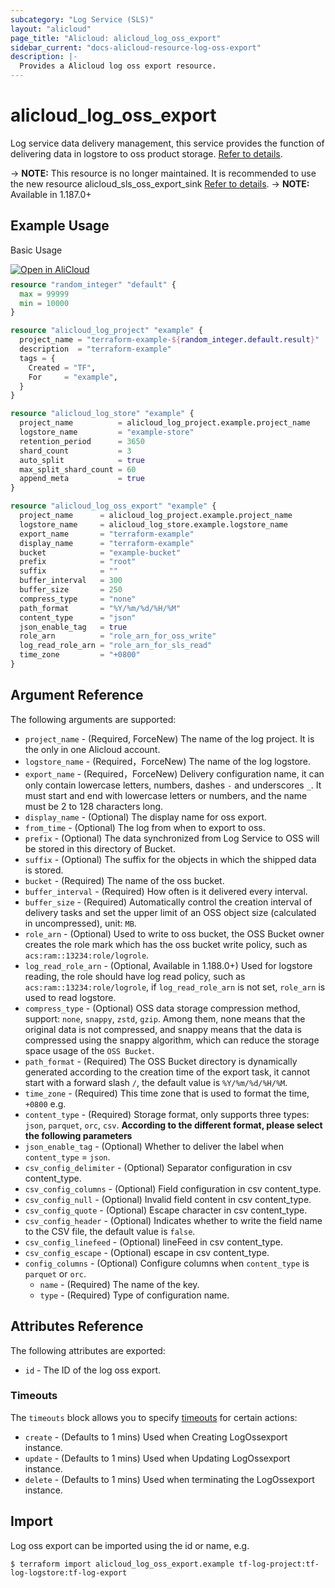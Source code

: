 ```yaml
---
subcategory: "Log Service (SLS)"
layout: "alicloud"
page_title: "Alicloud: alicloud_log_oss_export"
sidebar_current: "docs-alicloud-resource-log-oss-export"
description: |-
  Provides a Alicloud log oss export resource.
---
```


# alicloud\_log\_oss\_export
Log service data delivery management, this service provides the function of delivering data in logstore to oss product storage.
[Refer to details](https://www.alibabacloud.com/help/en/log-service/latest/ship-logs-to-oss-new-version).

-> **NOTE:** This resource is no longer maintained. It is recommended to use the new resource alicloud_sls_oss_export_sink
[Refer to details](https://help.aliyun.com/zh/terraform/alicloud-sls-oss-export-sink?spm=a2c4g.11186623.help-menu-95817.d_4_99_0_0.12893395Zcpiq1).
-> **NOTE:** Available in 1.187.0+

## Example Usage

Basic Usage

<div style="display: block;margin-bottom: 40px;"><div class="oics-button" style="float: right;position: absolute;margin-bottom: 10px;">
  <a href="https://api.aliyun.com/terraform?resource=alicloud_log_oss_export&exampleId=a3c3c919-1643-aff7-cfdd-5905a13ccd7c1524c14e&activeTab=example&spm=docs.r.log_oss_export.0.a3c3c91916&intl_lang=EN_US" target="_blank">
    <img alt="Open in AliCloud" src="https://img.alicdn.com/imgextra/i1/O1CN01hjjqXv1uYUlY56FyX_!!6000000006049-55-tps-254-36.svg" style="max-height: 44px; max-width: 100%;">
  </a>
</div></div>

```terraform
resource "random_integer" "default" {
  max = 99999
  min = 10000
}

resource "alicloud_log_project" "example" {
  project_name = "terraform-example-${random_integer.default.result}"
  description  = "terraform-example"
  tags = {
    Created = "TF",
    For     = "example",
  }
}

resource "alicloud_log_store" "example" {
  project_name          = alicloud_log_project.example.project_name
  logstore_name         = "example-store"
  retention_period      = 3650
  shard_count           = 3
  auto_split            = true
  max_split_shard_count = 60
  append_meta           = true
}

resource "alicloud_log_oss_export" "example" {
  project_name      = alicloud_log_project.example.project_name
  logstore_name     = alicloud_log_store.example.logstore_name
  export_name       = "terraform-example"
  display_name      = "terraform-example"
  bucket            = "example-bucket"
  prefix            = "root"
  suffix            = ""
  buffer_interval   = 300
  buffer_size       = 250
  compress_type     = "none"
  path_format       = "%Y/%m/%d/%H/%M"
  content_type      = "json"
  json_enable_tag   = true
  role_arn          = "role_arn_for_oss_write"
  log_read_role_arn = "role_arn_for_sls_read"
  time_zone         = "+0800"
}
```

## Argument Reference

The following arguments are supported:

* `project_name` - (Required, ForceNew) The name of the log project. It is the only in one Alicloud account.
* `logstore_name` - (Required，ForceNew) The name of the log logstore.
* `export_name` - (Required，ForceNew) Delivery configuration name, it can only contain lowercase letters, numbers, dashes `-` and underscores `_`. It must start and end with lowercase letters or numbers, and the name must be 2 to 128 characters long.
* `display_name` - (Optional) The display name for oss export.
* `from_time` - (Optional) The log from when to export to oss.
* `prefix` - (Optional) The data synchronized from Log Service to OSS will be stored in this directory of Bucket.
* `suffix` - (Optional) The suffix for the objects in which the shipped data is stored.
* `bucket` - (Required) The name of the oss bucket.
* `buffer_interval` - (Required) How often is it delivered every interval.
* `buffer_size` - (Required) Automatically control the creation interval of delivery tasks and set the upper limit of an OSS object size (calculated in uncompressed), unit: `MB`.
* `role_arn` - (Optional) Used to write to oss bucket, the OSS Bucket owner creates the role mark which has the oss bucket write policy, such as `acs:ram::13234:role/logrole`.
* `log_read_role_arn` - (Optional, Available in 1.188.0+) Used for logstore reading, the role should have log read policy, such as `acs:ram::13234:role/logrole`, if `log_read_role_arn` is not set, `role_arn` is used to read logstore.
* `compress_type` - (Optional) OSS data storage compression method, support: `none`, `snappy`, `zstd`, `gzip`. Among them, none means that the original data is not compressed, and snappy means that the data is compressed using the snappy algorithm, which can reduce the storage space usage of the `OSS Bucket`.
* `path_format` - (Required) The OSS Bucket directory is dynamically generated according to the creation time of the export task, it cannot start with a forward slash `/`, the default value is `%Y/%m/%d/%H/%M`.
* `time_zone` - (Required) This time zone that is used to format the time, `+0800` e.g.
* `content_type` - (Required) Storage format, only supports three types: `json`, `parquet`, `orc`, `csv`.
  **According to the different format, please select the following parameters**
* `json_enable_tag` - (Optional) Whether to deliver the label when `content_type` = `json`.
* `csv_config_delimiter` - (Optional) Separator configuration in csv content_type.
* `csv_config_columns` - (Optional) Field configuration in csv content_type.
* `csv_config_null` - (Optional) Invalid field content in csv content_type.
* `csv_config_quote` - (Optional) Escape character in csv content_type.
* `csv_config_header` - (Optional) Indicates whether to write the field name to the CSV file, the default value is `false`.
* `csv_config_linefeed` - (Optional) lineFeed in csv content_type.
* `csv_config_escape` - (Optional) escape in csv content_type.
* `config_columns` - (Optional) Configure columns when `content_type` is `parquet` or `orc`.
  *  `name` - (Required) The name of the key.
  *  `type` - (Required) Type of configuration name.


## Attributes Reference

The following attributes are exported:

* `id` - The ID of the log oss export.

### Timeouts

The `timeouts` block allows you to specify [timeouts](https://www.terraform.io/docs/configuration-0-11/resources.html#timeouts) for certain actions:

* `create` - (Defaults to 1 mins) Used when Creating LogOssexport instance. 
* `update` - (Defaults to 1 mins) Used when Updating LogOssexport instance. 
* `delete` - (Defaults to 1 mins) Used when terminating the LogOssexport instance.

## Import

Log oss export can be imported using the id or name, e.g.

```shell
$ terraform import alicloud_log_oss_export.example tf-log-project:tf-log-logstore:tf-log-export
```
